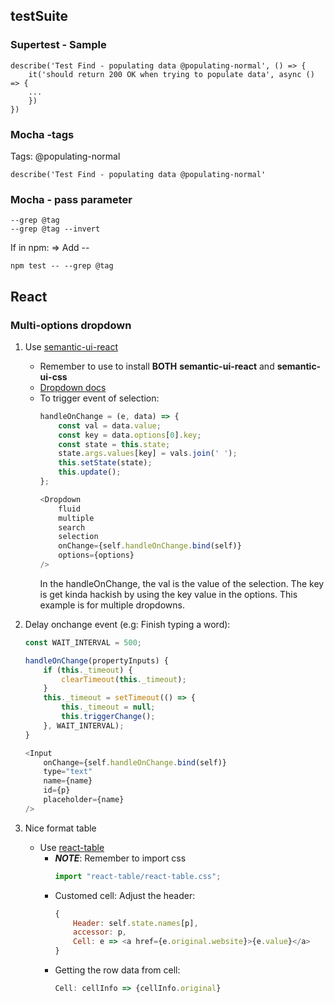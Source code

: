 ## testSuite
### Supertest - Sample

```
describe('Test Find - populating data @populating-normal', () => {
	it('should return 200 OK when trying to populate data', async () => {
	...
	})
})
```
### Mocha -tags

Tags: @populating-normal

```
describe('Test Find - populating data @populating-normal'
```

### Mocha - pass parameter

```
--grep @tag
--grep @tag --invert
```

If in npm: => Add --

```
npm test -- --grep @tag
```


## React

### Multi-options dropdown
1. Use [semantic-ui-react](https://react.semantic-ui.com/usage)
	* Remember to use to install **BOTH** **semantic-ui-react** and **semantic-ui-css**
	* [Dropdown docs](https://react.semantic-ui.com/modules/dropdown/)
	* To trigger event of selection:
		```js
		handleOnChange = (e, data) => {
	        const val = data.value;
	        const key = data.options[0].key;
	        const state = this.state;
	        state.args.values[key] = vals.join(' ');
	        this.setState(state);
	        this.update();
	    };

		<Dropdown
			fluid
			multiple
			search
			selection
			onChange={self.handleOnChange.bind(self)}
			options={options}
		/>
		```
		In the handleOnChange, the val is the value of the selection. The key is get kinda hackish by using the key value in the options. This example is for multiple dropdowns.

1. Delay onchange event (e.g: Finish typing a word):
	```js
	const WAIT_INTERVAL = 500;

	handleOnChange(propertyInputs) {
        if (this._timeout) {
            clearTimeout(this._timeout);
        }
		this._timeout = setTimeout(() => {
			this._timeout = null;
			this.triggerChange();
		}, WAIT_INTERVAL);
    }

	<Input
        onChange={self.handleOnChange.bind(self)}
        type="text"
        name={name}
        id={p}
        placeholder={name}
    />
	```

1. Nice format table
	* Use [react-table](https://www.npmjs.com/package/react-table#data)
		* ***NOTE***: Remember to import css
			```js
			import "react-table/react-table.css";
			```
		* Customed cell: Adjust the header:
			```js
			{
                Header: self.state.names[p],
                accessor: p,
                Cell: e => <a href={e.original.website}>{e.value}</a>
            }
			```
		* Getting the row data from cell:
			```js
			Cell: cellInfo => {cellInfo.original}
			```
